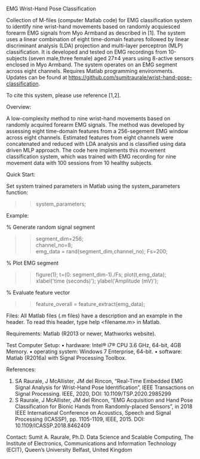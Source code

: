 EMG Wrist-Hand Pose Classification 

Collection of M-files (computer Matlab code) for EMG classification system to identify 
nine wrist-hand movements based on randomly acquiesced forearm EMG signals from Myo 
Armband as described in [1]. The system uses a linear combination of eight time-domain 
features followed by linear discriminant analysis (LDA) projection and multi-layer 
perceptron (MLP) classification. It is developed and tested on EMG recordings from 
10-subjects (seven male,three female)  aged  27±4  years using 8-active sensors 
enclosed in Myo Armband. The system operates on an EMG segment across eight channels. 
Requires Matlab programming environments. 
Updates can be found at https://github.com/sumitraurale/wrist-hand-pose-classification. 

To cite this system, please use reference [1,2]. 


Overview:

A low-complexity method to nine wrist-hand movements based on randomly acquired forearm 
EMG signals. The method was developed by assessing eight time-domain features from a 
256-segement EMG window across eight channels. Estimated features from eight channels 
were concatenated and reduced with LDA analysis and is classified using data driven 
MLP approach. The code here implements this movement classification system, which was 
trained with EMG recording for nine movement data with 100 sessions from 10 healthy subjects. 


Quick Start:

Set system trained parameters in Matlab using the system_parameters function: 

>>    system_parameters; 

Example: 

% Generate random signal segment 

>>   segment_dim=256;  
>>   channel_no=8;  
>>   emg_data = rand(segment_dim,channel_no); 
>>   Fs=200; 


% Plot EMG segment 

>>   figure(1); 
>>   t=(0: segment_dim-1)./Fs; 
>>   plot(t,emg_data); 
>>   xlabel('time (seconds)');  ylabel('Amplitude (mV)'); 

 
% Evaluate feature vector 

>>  feature_overall = feature_extract(emg_data); 

 
Files:
All Matlab files (.m files) have a description and an example in the header. 
To read this header, type help <filename.m> in Matlab. 


Requirements:
Matlab (R2013 or newer, Mathworks website). 


Test Computer Setup:
• hardware: Intel® i7® CPU 3.6 GHz, 64-bit, 4GB Memory. 
• operating system: Windows 7 Enterprise, 64-bit. 
• software: Matlab (R2016a) with Signal Processing Toolbox. 


References:
1. SA Raurale, J McAllister, JM del Rincon, “Real-Time Embedded EMG Signal Analysis for 
Wrist-Hand Pose Identification”, IEEE Transactions on Signal Processing. IEEE, 2020,
DOI: 10.1109/TSP.2020.2985299
2. S Raurale, J McAllister, JM del Rincon, “EMG Acquisition and Hand Pose Classification 
for Bionic Hands from Randomly-placed Sensors”, in 2018 IEEE International Conference on 
Acoustics, Speech and Signal Processing (ICASSP), pp. 1105-1109, IEEE, 2015. 
DOI: 10.1109/ICASSP.2018.8462409 


Contact:
Sumit A. Raurale, Ph.D. 
Data Science and Scalable Computing, 
The Institute of Electronics, Communications and Information Technology (ECIT), 
Queen’s University Belfast, 
United Kingdom 

 
